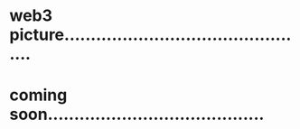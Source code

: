 # web3 picture...............................................
# coming soon.........................................
